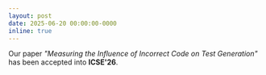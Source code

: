```yaml
---
layout: post
date: 2025-06-20 00:00:00-0000
inline: true
---
```


Our paper *"Measuring the Influence of Incorrect Code on Test Generation"* has been accepted into **ICSE'26**.
